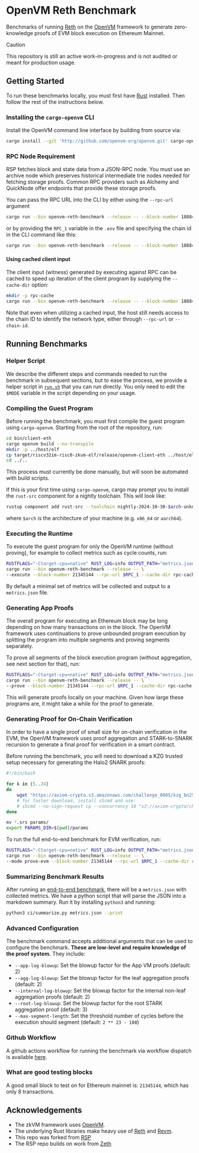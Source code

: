 # OpenVM Reth Benchmark

Benchmarks of running [Reth](https://github.com/paradigmxyz/reth) on the [OpenVM](https://github.com/openvm-org/openvm)
framework to generate zero-knowledge proofs of EVM block execution on Ethereum Mainnet.

> [!CAUTION]
>
> This repository is still an active work-in-progress and is not audited or meant for production usage.

## Getting Started

To run these benchmarks locally, you must first have [Rust](https://www.rust-lang.org/tools/install) installed. Then follow the rest of the instructions below.

### Installing the `cargo-openvm` CLI

Install the OpenVM command line interface by building from source via:

```bash
cargo install --git 'http://github.com/openvm-org/openvm.git' cargo-openvm
```

### RPC Node Requirement

RSP fetches block and state data from a JSON-RPC node. You must use an archive node which preserves historical intermediate trie nodes needed for fetching storage proofs. Common RPC providers such as Alchemy and QuickNode offer endpoints that provide these storage proofs.

You can pass the RPC URL into the CLI by either using the `--rpc-url` argument

```bash
cargo run --bin openvm-reth-benchmark --release -- --block-number 18884864 --rpc-url <RPC>
```

or by providing the `RPC_1` variable in the `.env` file and specifying the chain id in the CLI command like this:

```bash
cargo run --bin openvm-reth-benchmark --release -- --block-number 18884864 --chain-id 1
```

#### Using cached client input

The client input (witness) generated by executing against RPC can be cached to speed up iteration of the client program by supplying the `--cache-dir` option:

```bash
mkdir -p rpc-cache
cargo run --bin openvm-reth-benchmark --release -- --block-number 18884864 --chain-id 1 --cache-dir rpc-cache
```

Note that even when utilizing a cached input, the host still needs access to the chain ID to identify the network type, either through `--rpc-url` or `--chain-id`.

## Running Benchmarks

### Helper Script

We describe the different steps and commands needed to run the benchmark in subsequent sections, but to ease the process, we provide a helper script in [`run.sh`](./run.sh) that you can run directly. You only need to edit the `$MODE` variable in the script depending on your usage.

### Compiling the Guest Program

Before running the benchmark, you must first compile the guest program using `cargo-openvm`. Starting from the root of the repository, run:

```bash
cd bin/client-eth
cargo openvm build --no-transpile
mkdir -p ../host/elf
cp target/riscv32im-risc0-zkvm-elf/release/openvm-client-eth ../host/elf/
cd ../..
```

This process must currently be done manually, but will soon be automated with build scripts.

If this is your first time using `cargo-openvm`, cargo may prompt you to install the `rust-src` component for a nightly toolchain. This will look like:

```bash
rustup component add rust-src --toolchain nightly-2024-10-30-$arch-unknown-linux-gnu
```

where `$arch` is the architecture of your machine (e.g. `x86_64` or `aarch64`).

### Executing the Runtime

To execute the guest program for only the OpenVM runtime (without proving), for example to collect metrics such as cycle counts, run:

```bash
RUSTFLAGS="-Ctarget-cpu=native" RUST_LOG=info OUTPUT_PATH="metrics.json" \
cargo run --bin openvm-reth-benchmark --release -- \
--execute --block-number 21345144 --rpc-url $RPC_1 --cache-dir rpc-cache
```

By default a minimal set of metrics will be collected and output to a `metrics.json` file.

### Generating App Proofs

The overall program for executing an Ethereum block may be long depending on how many transactions on in the block. The OpenVM framework uses continuations to prove unbounded program execution by splitting the program into multiple segments and proving segments separately.

To prove all segments of the block execution program (without aggregation, see next section for that), run:

```bash
RUSTFLAGS="-Ctarget-cpu=native" RUST_LOG=info OUTPUT_PATH="metrics.json" \
cargo run --bin openvm-reth-benchmark --release -- \
--prove --block-number 21345144 --rpc-url $RPC_1 --cache-dir rpc-cache
```

This will generate proofs locally on your machine. Given how large these programs are, it might take a while for the proof to generate.

### Generating Proof for On-Chain Verification

In order to have a single proof of small size for on-chain verification in the EVM, the OpenVM framework uses proof aggregation and STARK-to-SNARK recursion to generate a final proof for verification in a smart contract.

Before running the benchmark, you will need to download a KZG trusted setup necessary for generating the Halo2 SNARK proofs:

```bash
#!/bin/bash

for k in {5..24}
do
    wget "https://axiom-crypto.s3.amazonaws.com/challenge_0085/kzg_bn254_${k}.srs"
    # for faster download, install s5cmd and use:
    # s5cmd --no-sign-request cp --concurrency 10 "s3://axiom-crypto/challenge_0085/${pkey_file}" .
done

mv *.srs params/
export PARAMS_DIR=$(pwd)/params
```

To run the full end-to-end benchmark for EVM verification, run:

```bash
RUSTFLAGS="-Ctarget-cpu=native" RUST_LOG=info OUTPUT_PATH="metrics.json" \
cargo run --bin openvm-reth-benchmark --release -- \
--mode prove-evm --block-number 21345144 --rpc-url $RPC_1 --cache-dir rpc-cache
```

### Summarizing Benchmark Results

After running an [end-to-end benchmark](#generating-proof-for-on-chain-verification), there will be a `metrics.json` with collected metrics. We have a python script that will parse the JSON into a markdown summary. Run it by installing `python3` and running:

```bash
python3 ci/summarize.py metrics.json --print
```

### Advanced Configuration

The benchmark command accepts additional arguments that can be used to configure the benchmark. **These are low-level and require knowledge of the proof system.** They include:

- `--app-log-blowup`: Set the blowup factor for the App VM proofs (default: 2)
- `--agg-log-blowup`: Set the blowup factor for the leaf aggregation proofs (default: 2)
- `--internal-log-blowup`: Set the blowup factor for the internal non-leaf aggregation proofs (default: 2)
- `--root-log-blowup`: Set the blowup factor for the root STARK aggregation proof (default: 3)
- `--max-segment-length`: Set the threshold number of cycles before the execution should segment (default: `2 ** 23 - 100`)

### Github Workflow

A github actions workflow for running the benchmark via workflow dispatch is available [here](.github/workflows/reth-benchmark.yml).

### What are good testing blocks

A good small block to test on for Ethereum mainnet is: `21345144`, which has only 8 transactions.

## Acknowledgements

- The zkVM framework uses [OpenVM](https://github.com/openvm-org/openvm).
- The underlying Rust libraries make heavy use of [Reth](https://github.com/paradigmxyz/reth) and [Revm](https://github.com/bluealloy/revm/).
- This repo was forked from [RSP](https://github.com/succinctlabs/rsp/tree/main)
- The RSP repo builds on work from [Zeth](https://github.com/risc0/zeth)
